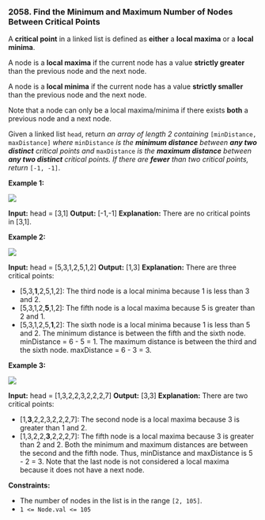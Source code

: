 ### 2058\. Find the Minimum and Maximum Number of Nodes Between Critical Points

A **critical point** in a linked list is defined as **either** a **local maxima** or a **local minima**.

A node is a **local maxima** if the current node has a value **strictly greater** than the previous node and the next node.

A node is a **local minima** if the current node has a value **strictly smaller** than the previous node and the next node.

Note that a node can only be a local maxima/minima if there exists **both** a previous node and a next node.

Given a linked list `head`, return _an array of length 2 containing_ `[minDistance, maxDistance]` _where_ `minDistance` _is the **minimum distance** between **any two distinct** critical points and_ `maxDistance` _is the **maximum distance** between **any two distinct** critical points. If there are **fewer** than two critical points, return_ `[-1, -1]`.

**Example 1:**

![](https://assets.leetcode.com/uploads/2021/10/13/a1.png)

**Input:** head = \[3,1\]
**Output:** \[-1,-1\]
**Explanation:** There are no critical points in \[3,1\].

**Example 2:**

![](https://assets.leetcode.com/uploads/2021/10/13/a2.png)

**Input:** head = \[5,3,1,2,5,1,2\]
**Output:** \[1,3\]
**Explanation:** There are three critical points:
- \[5,3,**1**,2,5,1,2\]: The third node is a local minima because 1 is less than 3 and 2.
- \[5,3,1,2,**5**,1,2\]: The fifth node is a local maxima because 5 is greater than 2 and 1.
- \[5,3,1,2,5,**1**,2\]: The sixth node is a local minima because 1 is less than 5 and 2.
The minimum distance is between the fifth and the sixth node. minDistance = 6 - 5 = 1.
The maximum distance is between the third and the sixth node. maxDistance = 6 - 3 = 3.

**Example 3:**

![](https://assets.leetcode.com/uploads/2021/10/14/a5.png)

**Input:** head = \[1,3,2,2,3,2,2,2,7\]
**Output:** \[3,3\]
**Explanation:** There are two critical points:
- \[1,**3**,2,2,3,2,2,2,7\]: The second node is a local maxima because 3 is greater than 1 and 2.
- \[1,3,2,2,**3**,2,2,2,7\]: The fifth node is a local maxima because 3 is greater than 2 and 2.
Both the minimum and maximum distances are between the second and the fifth node.
Thus, minDistance and maxDistance is 5 - 2 = 3.
Note that the last node is not considered a local maxima because it does not have a next node.

**Constraints:**

*   The number of nodes in the list is in the range `[2, 105]`.
*   `1 <= Node.val <= 105`
